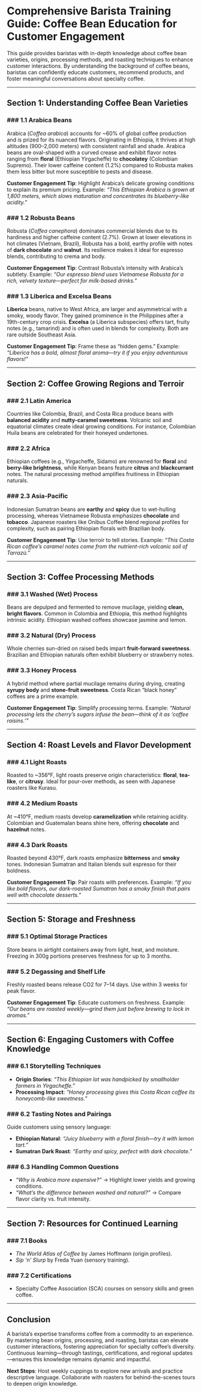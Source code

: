 # Comprehensive Barista Training Guide: Coffee Bean Education for Customer Engagement  

This guide provides baristas with in-depth knowledge about coffee bean varieties, origins, processing methods, and roasting techniques to enhance customer interactions. By understanding the background of coffee beans, baristas can confidently educate customers, recommend products, and foster meaningful conversations about specialty coffee.  

---

## Section 1: Understanding Coffee Bean Varieties  

### ### 1.1 Arabica Beans  
Arabica (*Coffea arabica*) accounts for ~60% of global coffee production and is prized for its nuanced flavors. Originating in Ethiopia, it thrives at high altitudes (900–2,000 meters) with consistent rainfall and shade. Arabica beans are oval-shaped with a curved crease and exhibit flavor notes ranging from **floral** (Ethiopian Yirgacheffe) to **chocolatey** (Colombian Supremo). Their lower caffeine content (1.2%) compared to Robusta makes them less bitter but more susceptible to pests and disease.  

**Customer Engagement Tip**: Highlight Arabica’s delicate growing conditions to explain its premium pricing. Example: *“This Ethiopian Arabica is grown at 1,800 meters, which slows maturation and concentrates its blueberry-like acidity.”*  

### ### 1.2 Robusta Beans  
Robusta (*Coffea canephora*) dominates commercial blends due to its hardiness and higher caffeine content (2.7%). Grown at lower elevations in hot climates (Vietnam, Brazil), Robusta has a bold, earthy profile with notes of **dark chocolate** and **walnut**. Its resilience makes it ideal for espresso blends, contributing to crema and body.  

**Customer Engagement Tip**: Contrast Robusta’s intensity with Arabica’s subtlety. Example: *“Our espresso blend uses Vietnamese Robusta for a rich, velvety texture—perfect for milk-based drinks.”*  

### ### 1.3 Liberica and Excelsa Beans  
**Liberica** beans, native to West Africa, are larger and asymmetrical with a smoky, woody flavor. They gained prominence in the Philippines after a 19th-century crop crisis. **Excelsa** (a Liberica subspecies) offers tart, fruity notes (e.g., tamarind) and is often used in blends for complexity. Both are rare outside Southeast Asia.  

**Customer Engagement Tip**: Frame these as “hidden gems.” Example: *“Liberica has a bold, almost floral aroma—try it if you enjoy adventurous flavors!”*  

---

## Section 2: Coffee Growing Regions and Terroir  

### ### 2.1 Latin America  
Countries like Colombia, Brazil, and Costa Rica produce beans with **balanced acidity** and **nutty-caramel sweetness**. Volcanic soil and equatorial climates create ideal growing conditions. For instance, Colombian Huila beans are celebrated for their honeyed undertones.  

### ### 2.2 Africa  
Ethiopian coffees (e.g., Yirgacheffe, Sidamo) are renowned for **floral** and **berry-like brightness**, while Kenyan beans feature **citrus** and **blackcurrant** notes. The natural processing method amplifies fruitiness in Ethiopian naturals.  

### ### 2.3 Asia-Pacific  
Indonesian Sumatran beans are **earthy** and **spicy** due to wet-hulling processing, whereas Vietnamese Robusta emphasizes **chocolate** and **tobacco**. Japanese roasters like Onibus Coffee blend regional profiles for complexity, such as pairing Ethiopian florals with Brazilian body.  

**Customer Engagement Tip**: Use terroir to tell stories. Example: *“This Costa Rican coffee’s caramel notes come from the nutrient-rich volcanic soil of Tarrazú.”*  

---

## Section 3: Coffee Processing Methods  

### ### 3.1 Washed (Wet) Process  
Beans are depulped and fermented to remove mucilage, yielding **clean, bright flavors**. Common in Colombia and Ethiopia, this method highlights intrinsic acidity. Ethiopian washed coffees showcase jasmine and lemon.  

### ### 3.2 Natural (Dry) Process  
Whole cherries sun-dried on raised beds impart **fruit-forward sweetness**. Brazilian and Ethiopian naturals often exhibit blueberry or strawberry notes.  

### ### 3.3 Honey Process  
A hybrid method where partial mucilage remains during drying, creating **syrupy body** and **stone-fruit sweetness**. Costa Rican “black honey” coffees are a prime example.  

**Customer Engagement Tip**: Simplify processing terms. Example: *“Natural processing lets the cherry’s sugars infuse the bean—think of it as ‘coffee raisins.’”*  

---

## Section 4: Roast Levels and Flavor Development  

### ### 4.1 Light Roasts  
Roasted to ~356°F, light roasts preserve origin characteristics: **floral**, **tea-like**, or **citrusy**. Ideal for pour-over methods, as seen with Japanese roasters like Kurasu.  

### ### 4.2 Medium Roasts  
At ~410°F, medium roasts develop **caramelization** while retaining acidity. Colombian and Guatemalan beans shine here, offering **chocolate** and **hazelnut** notes.  

### ### 4.3 Dark Roasts  
Roasted beyond 430°F, dark roasts emphasize **bitterness** and **smoky** tones. Indonesian Sumatran and Italian blends suit espresso for their boldness.  

**Customer Engagement Tip**: Pair roasts with preferences. Example: *“If you like bold flavors, our dark-roasted Sumatran has a smoky finish that pairs well with chocolate desserts.”*  

---

## Section 5: Storage and Freshness  

### ### 5.1 Optimal Storage Practices  
Store beans in airtight containers away from light, heat, and moisture. Freezing in 300g portions preserves freshness for up to 3 months.  

### ### 5.2 Degassing and Shelf Life  
Freshly roasted beans release CO2 for 7–14 days. Use within 3 weeks for peak flavor.  

**Customer Engagement Tip**: Educate customers on freshness. Example: *“Our beans are roasted weekly—grind them just before brewing to lock in aromas.”*  

---

## Section 6: Engaging Customers with Coffee Knowledge  

### ### 6.1 Storytelling Techniques  
- **Origin Stories**: *“This Ethiopian lot was handpicked by smallholder farmers in Yirgacheffe.”*  
- **Processing Impact**: *“Honey processing gives this Costa Rican coffee its honeycomb-like sweetness.”*  

### ### 6.2 Tasting Notes and Pairings  
Guide customers using sensory language:  
- **Ethiopian Natural**: *“Juicy blueberry with a floral finish—try it with lemon tart.”*  
- **Sumatran Dark Roast**: *“Earthy and spicy, perfect with dark chocolate.”*  

### ### 6.3 Handling Common Questions  
- *“Why is Arabica more expensive?”* → Highlight lower yields and growing conditions.  
- *“What’s the difference between washed and natural?”* → Compare flavor clarity vs. fruit intensity.  

---

## Section 7: Resources for Continued Learning  

### ### 7.1 Books  
- *The World Atlas of Coffee* by James Hoffmann (origin profiles).  
- *Sip ‘n’ Slurp* by Freda Yuan (sensory training).  

### ### 7.2 Certifications  
- Specialty Coffee Association (SCA) courses on sensory skills and green coffee.  

---

## Conclusion  

A barista’s expertise transforms coffee from a commodity to an experience. By mastering bean origins, processing, and roasting, baristas can elevate customer interactions, fostering appreciation for specialty coffee’s diversity. Continuous learning—through tastings, certifications, and regional updates—ensures this knowledge remains dynamic and impactful.  

**Next Steps**: Host weekly cuppings to explore new arrivals and practice descriptive language. Collaborate with roasters for behind-the-scenes tours to deepen origin knowledge.